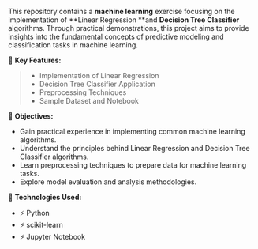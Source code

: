 This repository contains a **machine learning** exercise focusing on the implementation of **Linear Regression **and **Decision Tree Classifier** algorithms. Through practical demonstrations, this project aims to provide insights into the fundamental concepts of predictive modeling and classification tasks in machine learning.

🌱 **Key Features:**

> + Implementation of Linear Regression
> + Decision Tree Classifier Application
> + Preprocessing Techniques
> + Sample Dataset and Notebook


🌱 **Objectives:**

+ Gain practical experience in implementing common machine learning algorithms.
+ Understand the principles behind Linear Regression and Decision Tree Classifier algorithms.
+ Learn preprocessing techniques to prepare data for machine learning tasks.
+ Explore model evaluation and analysis methodologies.

🌱 **Technologies Used:**
+ ⚡ Python
+ ⚡ scikit-learn
+ ⚡ Jupyter Notebook
